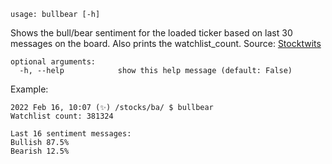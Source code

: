 ```
usage: bullbear [-h]
```

Shows the bull/bear sentiment for the loaded ticker based on last 30 messages on the board. Also prints the watchlist_count. Source: [Stocktwits](https://stocktwits.com)

```
optional arguments:
  -h, --help            show this help message (default: False)
```

Example:
```
2022 Feb 16, 10:07 (✨) /stocks/ba/ $ bullbear
Watchlist count: 381324

Last 16 sentiment messages:
Bullish 87.5%
Bearish 12.5%
```
